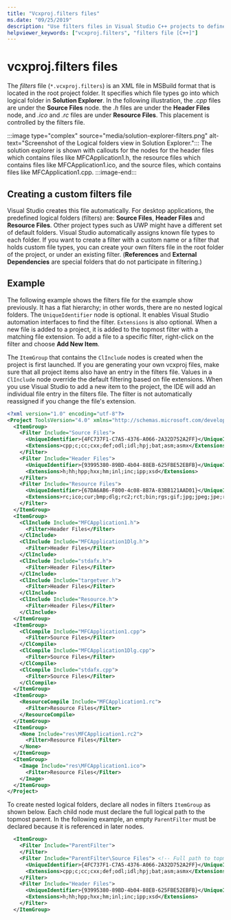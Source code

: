 ```yaml
---
title: "Vcxproj.filters files"
ms.date: "09/25/2019"
description: "Use filters files in Visual Studio C++ projects to define custom logical folders for files in Solution Explorer"
helpviewer_keywords: ["vcxproj.filters", "filters file [C++]"]
---
```

# vcxproj.filters files

The *filters* file (`*.vcxproj.filters`) is an XML file in MSBuild format that is located in the root project folder. It specifies which file types go into which logical folder in **Solution Explorer**. In the following illustration, the *.cpp* files are under the **Source Files** node. the *.h* files are under the **Header Files** node, and *.ico* and *.rc* files are under **Resource Files**. This placement is controlled by the filters file.

:::image type="complex" source="media/solution-explorer-filters.png" alt-text="Screenshot of the Logical folders view in Solution Explorer.":::
The solution explorer is shown with callouts for the nodes for the header files which contains files like MFCApplication1.h, the resource files which contains files like MFCApplication1.ico, and the source files, which contains files like MFCApplication1.cpp.
:::image-end:::

## Creating a custom filters file

Visual Studio creates this file automatically. For desktop applications, the predefined logical folders (filters) are: **Source Files**, **Header Files** and **Resource Files**. Other project types such as UWP might have a different set of default folders. Visual Studio automatically assigns known file types to each folder. If you want to create a filter with a custom name or a filter that holds custom file types, you can create your own filters file in the root folder of the project, or under an existing filter. (**References** and **External Dependencies** are special folders that do not participate in filtering.)

## Example

The following example shows the filters file for the example show previously. It has a flat hierarchy; in other words, there are no nested logical folders. The `UniqueIdentifier` node is optional. It enables Visual Studio automation interfaces to find the filter. `Extensions` is also optional. When a new file is added to a project, it is added to the topmost filter with a matching file extension. To add a file to a specific filter, right-click on the filter and choose **Add New Item**.

The `ItemGroup` that contains the `ClInclude` nodes is created when the project is first launched. If you are generating your own vcxproj files, make sure that all project items also have an entry in the filters file. Values in a `ClInclude` node override the default filtering based on file extensions. When you use Visual Studio to add a new item to the project, the IDE will add an individual file entry in the filters file. The filter is not automatically reassigned if you change the file's extension.

```xml
<?xml version="1.0" encoding="utf-8"?>
<Project ToolsVersion="4.0" xmlns="http://schemas.microsoft.com/developer/msbuild/2003">
  <ItemGroup>
    <Filter Include="Source Files">
      <UniqueIdentifier>{4FC737F1-C7A5-4376-A066-2A32D752A2FF}</UniqueIdentifier>
      <Extensions>cpp;c;cc;cxx;def;odl;idl;hpj;bat;asm;asmx</Extensions>
    </Filter>
    <Filter Include="Header Files">
      <UniqueIdentifier>{93995380-89BD-4b04-88EB-625FBE52EBFB}</UniqueIdentifier>
      <Extensions>h;hh;hpp;hxx;hm;inl;inc;ipp;xsd</Extensions>
    </Filter>
    <Filter Include="Resource Files">
      <UniqueIdentifier>{67DA6AB6-F800-4c08-8B7A-83BB121AAD01}</UniqueIdentifier>
      <Extensions>rc;ico;cur;bmp;dlg;rc2;rct;bin;rgs;gif;jpg;jpeg;jpe;resx;tiff;tif;png;wav;mfcribbon-ms</Extensions>
    </Filter>
  </ItemGroup>
  <ItemGroup>
    <ClInclude Include="MFCApplication1.h">
      <Filter>Header Files</Filter>
    </ClInclude>
    <ClInclude Include="MFCApplication1Dlg.h">
      <Filter>Header Files</Filter>
    </ClInclude>
    <ClInclude Include="stdafx.h">
      <Filter>Header Files</Filter>
    </ClInclude>
    <ClInclude Include="targetver.h">
      <Filter>Header Files</Filter>
    </ClInclude>
    <ClInclude Include="Resource.h">
      <Filter>Header Files</Filter>
    </ClInclude>
  </ItemGroup>
  <ItemGroup>
    <ClCompile Include="MFCApplication1.cpp">
      <Filter>Source Files</Filter>
    </ClCompile>
    <ClCompile Include="MFCApplication1Dlg.cpp">
      <Filter>Source Files</Filter>
    </ClCompile>
    <ClCompile Include="stdafx.cpp">
      <Filter>Source Files</Filter>
    </ClCompile>
  </ItemGroup>
  <ItemGroup>
    <ResourceCompile Include="MFCApplication1.rc">
      <Filter>Resource Files</Filter>
    </ResourceCompile>
  </ItemGroup>
  <ItemGroup>
    <None Include="res\MFCApplication1.rc2">
      <Filter>Resource Files</Filter>
    </None>
  </ItemGroup>
  <ItemGroup>
    <Image Include="res\MFCApplication1.ico">
      <Filter>Resource Files</Filter>
    </Image>
  </ItemGroup>
</Project>
```

To create nested logical folders, declare all nodes in filters `ItemGroup` as shown below. Each child node must declare the full logical path to the topmost parent. In the following example, an empty `ParentFilter` must be declared because it is referenced in later nodes.

```xml
  <ItemGroup>
    <Filter Include="ParentFilter">
    </Filter>
    <Filter Include="ParentFilter\Source Files"> <!-- Full path to topmost parent.-->  
      <UniqueIdentifier>{4FC737F1-C7A5-4376-A066-2A32D752A2FF}</UniqueIdentifier> <!--  Optional-->
      <Extensions>cpp;c;cc;cxx;def;odl;idl;hpj;bat;asm;asmx</Extensions> <!-- Optional -->
    </Filter>
    <Filter Include="Header Files">
      <UniqueIdentifier>{93995380-89BD-4b04-88EB-625FBE52EBFB}</UniqueIdentifier>
      <Extensions>h;hh;hpp;hxx;hm;inl;inc;ipp;xsd</Extensions>
    </Filter>
  </ItemGroup>
```
